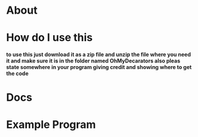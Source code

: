 # About
# How do I use this
#### to use this just download it as a zip file and unzip the file where you need it and make sure it is in the folder named OhMyDecarators also pleas state somewhere in your program giving credit and showing where to get the code
# Docs


# Example Program
